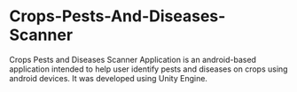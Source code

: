 # Crops-Pests-And-Diseases-Scanner
Crops Pests and Diseases Scanner Application is an android-based application intended to help user identify pests and diseases on crops using android devices. It was developed using Unity Engine.
